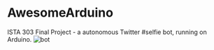 AwesomeArduino
==============

ISTA 303 Final Project - a autonomous Twitter #selfie bot, running on Arduino.
![bot](https://dl.dropboxusercontent.com/u/4434736/proof_it_works.png)
